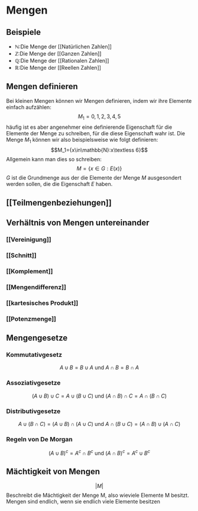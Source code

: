 # Mengen
## Beispiele
- $\mathbb{N:}$Die Menge der [[Natürlichen Zahlen]]
- $\mathbb{Z:}$Die Menge der [[Ganzen Zahlen]]
- $\mathbb{Q:}$Die Menge der [[Rationalen Zahlen]]
- $\mathbb{R:}$Die Menge der [[Reellen Zahlen]]

## Mengen definieren
Bei kleinen Mengen können wir Mengen definieren, indem wir ihre Elemente einfach aufzählen:
$$M_1={0,1,2,3,4,5}$$
häufig ist es aber angenehmer eine definierende Eigenschaft für die Elemente der Menge zu schreiben, für die diese Eigenschaft wahr ist. Die Menge $M_1$ können wir also beispielsweise wie folgt definieren:
$$M_1={x\in\mathbb{N}:x\textless 6}$$
Allgemein kann man dies so schreiben:
$$M=\{x\in G:E(x)\}$$
$G$ ist die Grundmenge aus der die Elemente der Menge $M$ ausgesondert werden sollen, die die Eigenschaft $E$ haben.

## [[Teilmengenbeziehungen]]
## Verhältnis von Mengen untereinander
### [[Vereinigung]]
### [[Schnitt]]
### [[Komplement]]
### [[Mengendifferenz]]
### [[kartesisches Produkt]]
### [[Potenzmenge]]
## Mengengesetze
### Kommutativgesetz
$$A\cup B=B\cup A\text{ und }A\cap B=B\cap A$$
### Assoziativgesetze
$$(A\cup B)\cup C=A\cup (B\cup C)\text{ und }(A\cap B)\cap C=A\cap(B\cap C)$$
### Distributivgesetze
$$A\cup(B\cap C) = (A\cup B)\cap(A\cup C)\text{ und }A\cap(B\cup C)=(A\cap B)\cup(A\cap C)$$
### Regeln von De Morgan
$$(A\cup B)^c=A^c\cap B^c\text{ und }(A\cap B)^c=A^c\cup B^c$$
## Mächtigkeit von Mengen
$$|M|$$
Beschreibt die Mächtigkeit der Menge M, also wieviele Elemente M besitzt.
Mengen sind endlich, wenn sie endlich viele Elemente besitzen
